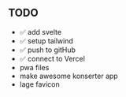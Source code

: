 ## TODO

- ✅ add svelte
- ✅ setup tailwind
- ✅ push to gitHub
- ✅ connect to Vercel
- pwa files
- make awesome konserter app
- lage favicon
